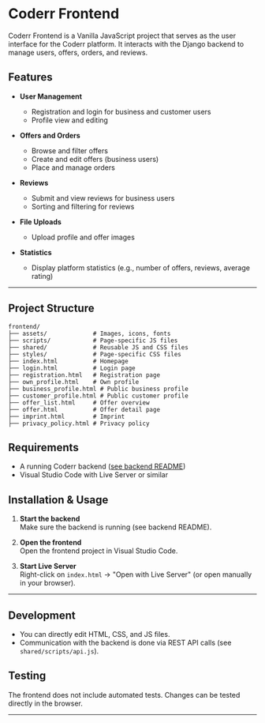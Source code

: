 # Coderr Frontend

Coderr Frontend is a Vanilla JavaScript project that serves as the user interface for the Coderr platform. It interacts with the Django backend to manage users, offers, orders, and reviews.

## Features

- **User Management**

  - Registration and login for business and customer users
  - Profile view and editing

- **Offers and Orders**

  - Browse and filter offers
  - Create and edit offers (business users)
  - Place and manage orders

- **Reviews**

  - Submit and view reviews for business users
  - Sorting and filtering for reviews

- **File Uploads**

  - Upload profile and offer images

- **Statistics**
  - Display platform statistics (e.g., number of offers, reviews, average rating)

---

## Project Structure

```
frontend/
├── assets/             # Images, icons, fonts
├── scripts/            # Page-specific JS files
├── shared/             # Reusable JS and CSS files
├── styles/             # Page-specific CSS files
├── index.html          # Homepage
├── login.html          # Login page
├── registration.html   # Registration page
├── own_profile.html    # Own profile
├── business_profile.html # Public business profile
├── customer_profile.html # Public customer profile
├── offer_list.html     # Offer overview
├── offer.html          # Offer detail page
├── imprint.html        # Imprint
├── privacy_policy.html # Privacy policy
```

## Requirements

- A running Coderr backend ([see backend README](https://github.com/LauraHexx/Coderr_Backend/))
- Visual Studio Code with Live Server or similar

## Installation & Usage

1. **Start the backend**  
   Make sure the backend is running (see backend README).

2. **Open the frontend**  
   Open the frontend project in Visual Studio Code.

3. **Start Live Server**  
   Right-click on `index.html` → "Open with Live Server" (or open manually in your browser).

---

## Development

- You can directly edit HTML, CSS, and JS files.
- Communication with the backend is done via REST API calls (see `shared/scripts/api.js`).

## Testing

The frontend does not include automated tests. Changes can be tested directly in the browser.

---
